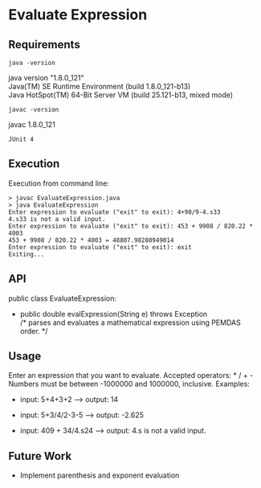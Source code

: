 # Evaluate Expression

## Requirements
    java -version
java version "1.8.0_121"  
Java(TM) SE Runtime Environment (build 1.8.0_121-b13)  
Java HotSpot(TM) 64-Bit Server VM (build 25.121-b13, mixed mode)  

    javac -version
javac 1.8.0_121  


    JUnit 4
## Execution
Execution from command line:
```
> javac EvaluateExpression.java
> java EvaluateExpression
Enter expression to evaluate ("exit" to exit): 4+90/9-4.s33
4.s33 is not a valid input.
Enter expression to evaluate ("exit" to exit): 453 + 9908 / 820.22 * 4003
453 + 9908 / 820.22 * 4003 = 48807.98280949014
Enter expression to evaluate ("exit" to exit): exit
Exiting...
```  

## API
public class EvaluateExpression:
* public double evalExpression(String e) throws Exception  
    /* parses and evaluates a mathematical expression using PEMDAS order.  	*/
    


## Usage
Enter an expression that you want to evaluate. Accepted operators: * / + - 
Numbers must be between -1000000 and 1000000, inclusive. 
Examples:  

- input: 5+4+3+2 --> output: 14

- input: 5+3/4/2-3-5 --> output: -2.625

- input: 409 + 34/4.s24 --> output: 4.s is not a valid input.

## Future Work
* Implement parenthesis and exponent evaluation
